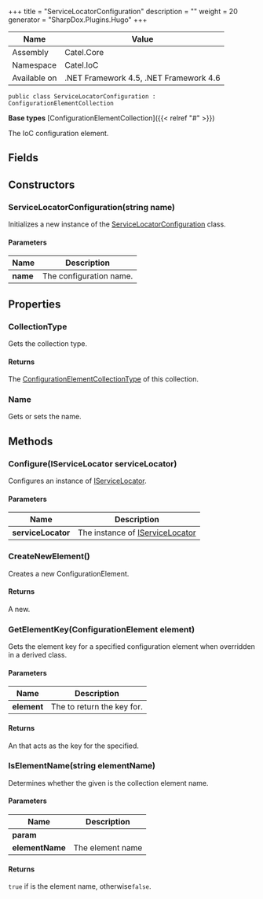 

+++
title = "ServiceLocatorConfiguration" 
description = ""
weight = 20
generator = "SharpDox.Plugins.Hugo"
+++

Name|Value
---|---
Assembly|Catel.Core
Namespace|Catel.IoC
Available on|.NET Framework 4.5, .NET Framework 4.6

```
public class ServiceLocatorConfiguration : ConfigurationElementCollection
```

**Base types**
[ConfigurationElementCollection]({{< relref "#" >}})

The IoC configuration element.

## Fields

## Constructors

### ServiceLocatorConfiguration(string name)

Initializes a new instance of the [ServiceLocatorConfiguration](#) class.

#### Parameters

Name|Description
---|---
**name**|The configuration name.

## Properties

### CollectionType

Gets the collection type.

#### Returns

The [ConfigurationElementCollectionType](#) of this collection.

### Name

Gets or sets the name.

## Methods

### Configure(IServiceLocator serviceLocator)

Configures an instance of [IServiceLocator](#).

#### Parameters

Name|Description
---|---
**serviceLocator**|The instance of [IServiceLocator](#)

### CreateNewElement()

Creates a new ConfigurationElement.

#### Returns

A new.

### GetElementKey(ConfigurationElement element)

Gets the element key for a specified configuration element when overridden in a derived class.

#### Parameters

Name|Description
---|---
**element**|The to return the key for.

#### Returns

An that acts as the key for the specified.

### IsElementName(string elementName)

Determines whether the given is the collection element name.

#### Parameters

Name|Description
---|---
**param**|
**elementName**|The element name

#### Returns

`true` if is the element name, otherwise`false`.

